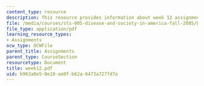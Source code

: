 ```yaml
---
content_type: resource
description: This resource provides information about week 12 assignments.
file: /media/courses/sts-005-disease-and-society-in-america-fall-2005/b963a0e50e18ae0fb62a6473a727fd7a_week12.pdf
file_type: application/pdf
learning_resource_types:
- Assignments
ocw_type: OCWFile
parent_title: Assignments
parent_type: CourseSection
resourcetype: Document
title: week12.pdf
uid: b963a0e5-0e18-ae0f-b62a-6473a727fd7a
---
```

